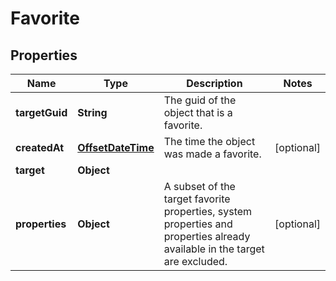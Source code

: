 
# Favorite

## Properties
Name | Type | Description | Notes
------------ | ------------- | ------------- | -------------
**targetGuid** | **String** | The guid of the object that is a favorite. | 
**createdAt** | [**OffsetDateTime**](OffsetDateTime.md) | The time the object was made a favorite. |  [optional]
**target** | **Object** |  | 
**properties** | **Object** | A subset of the target favorite properties, system properties and properties already available in the target are excluded. |  [optional]




